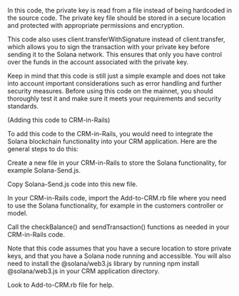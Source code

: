 In this code, the private key is read from a file instead of being hardcoded in the source code. The private key file should be stored in a secure location and protected with appropriate permissions and encryption.

This code also uses client.transferWithSignature instead of client.transfer, which allows you to sign the transaction with your private key before sending it to the Solana network. This ensures that only you have control over the funds in the account associated with the private key.

Keep in mind that this code is still just a simple example and does not take into account important considerations such as error handling and further security measures. Before using this code on the mainnet, you should thoroughly test it and make sure it meets your requirements and security standards.


(Adding this code to CRM-in-Rails)

To add this code to the CRM-in-Rails, you would need to integrate the Solana blockchain functionality into your CRM application. Here are the general steps to do this:

Create a new file in your CRM-in-Rails to store the Solana functionality, for example Solana-Send.js.

Copy Solana-Send.js code into this new file.

In your CRM-in-Rails code, import the Add-to-CRM.rb file where you need to use the Solana functionality, for example in the customers controller or model.

Call the checkBalance() and sendTransaction() functions as needed in your CRM-in-Rails code.

Note that this code assumes that you have a secure location to store private keys, and that you have a Solana node running and accessible. You will also need to install the @solana/web3.js library by running npm install @solana/web3.js in your CRM application directory.

Look to Add-to-CRM.rb file for help.
